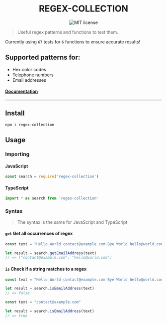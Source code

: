 <h1 align="center"> REGEX-COLLECTION </h1>
<p align="center"> 
  <img src="https://img.shields.io/badge/License-MIT-yellow.svg" alt="MIT license">
</p>



> Useful regex patterns and functions to test them.

Currently using `67` tests for `6` functions to ensure accurate results!

## Supported patterns for:
- Hex color codes
- Telephone numbers
- Email addresses

#### [Documentation](https://1337z.github.io/regex-collection/)

---

## Install

```
npm i regex-collection
```

## Usage

### Importing
#### JavaScript
```javascript
const search = require('regex-collection')
```

#### TypeScript
```typescript
import * as search from 'regex-collection'
```

### Syntax
> The syntax is the same for JavaScript and TypeScript

#### `get` Get all occurrences of regex
```javascript
const text = "Hello World contact@example.com Bye World hello@world.com"

let result = search.getEmailAddress(text)
// => ["contact@example.com", "hello@world.com"]
```

#### `is` Check if a string matches to a regex
```javascript
const text = "Hello World contact@example.com Bye World hello@world.com"

let result = search.isEmailAddress(text)
// => false
```

```javascript
const text = "contact@example.com"

let result = search.isEmailAddress(text)
// => true
```